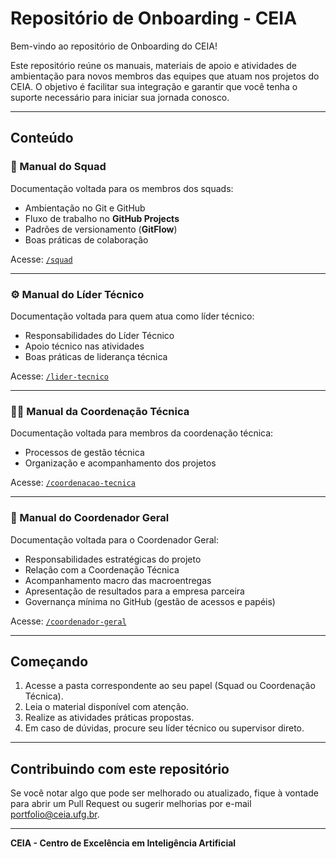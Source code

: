 # Repositório de Onboarding - CEIA

Bem-vindo ao repositório de Onboarding do CEIA!

Este repositório reúne os manuais, materiais de apoio e atividades de ambientação para novos membros das equipes que atuam nos projetos do CEIA. O objetivo é facilitar sua integração e garantir que você tenha o suporte necessário para iniciar sua jornada conosco.

---

## Conteúdo

### 👥 Manual do Squad
Documentação voltada para os membros dos squads:
- Ambientação no Git e GitHub
- Fluxo de trabalho no **GitHub Projects**
- Padrões de versionamento (**GitFlow**)
- Boas práticas de colaboração

Acesse: [`/squad`](./squad)

---

### ⚙️ Manual do Líder Técnico
Documentação voltada para quem atua como líder técnico:
- Responsabilidades do Líder Técnico
- Apoio técnico nas atividades
- Boas práticas de liderança técnica

Acesse: [`/lider-tecnico`](./lider-tecnico)

---

### 🧑‍💻 Manual da Coordenação Técnica
Documentação voltada para membros da coordenação técnica:
- Processos de gestão técnica
- Organização e acompanhamento dos projetos

Acesse: [`/coordenacao-tecnica`](./coordenacao-tecnica)

---

### 🎯 Manual do Coordenador Geral
Documentação voltada para o Coordenador Geral:
- Responsabilidades estratégicas do projeto
- Relação com a Coordenação Técnica
- Acompanhamento macro das macroentregas
- Apresentação de resultados para a empresa parceira
- Governança mínima no GitHub (gestão de acessos e papéis)

Acesse: [`/coordenador-geral`](./coordenador-geral)

---

## Começando

1. Acesse a pasta correspondente ao seu papel (Squad ou Coordenação Técnica).
2. Leia o material disponível com atenção.
3. Realize as atividades práticas propostas.
4. Em caso de dúvidas, procure seu líder técnico ou supervisor direto.

---

## Contribuindo com este repositório

Se você notar algo que pode ser melhorado ou atualizado, fique à vontade para abrir um Pull Request ou sugerir melhorias por e-mail portfolio@ceia.ufg.br.

---

**CEIA - Centro de Excelência em Inteligência Artificial**
